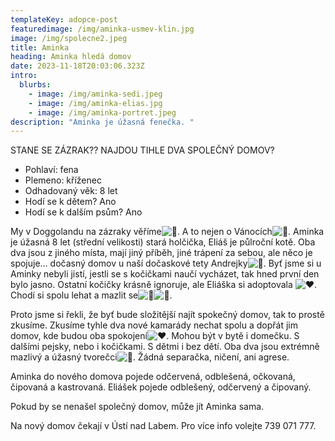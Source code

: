 ```yaml
---
templateKey: adopce-post
featuredimage: /img/aminka-usmev-klin.jpg
image: /img/spolecne2.jpeg
title: Aminka
heading: Aminka hledá domov
date: 2023-11-18T20:03:06.323Z
intro:
  blurbs:
    - image: /img/aminka-sedi.jpeg
    - image: /img/aminka-elias.jpg
    - image: /img/aminka-portret.jpeg
description: "Aminka je úžasná fenečka. "
---
```

STANE SE ZÁZRAK?? NAJDOU TIHLE DVA SPOLEČNÝ DOMOV? 

* Pohlaví: fena
* Plemeno: kříženec
* Odhadovaný věk: 8 let
* Hodí se k dětem? Ano
* Hodí se k dalším psům? Ano

My v Doggolandu na zázraky věříme![🤩](https://static.xx.fbcdn.net/images/emoji.php/v9/t58/1/16/1f929.png). A to nejen o Vánocích![🎄](https://static.xx.fbcdn.net/images/emoji.php/v9/t7/1/16/1f384.png). Aminka je úžasná 8 let (střední velikosti) stará holčička, Eliáš je půlroční kotě. Oba dva jsou z jiného místa, mají jiný příběh, jiné trápení za sebou, ale něco je spojuje… dočasný domov u naší dočaskové tety Andrejky![🩷](https://static.xx.fbcdn.net/images/emoji.php/v9/t99/1/16/1fa77.png). Byť jsme si u Aminky nebyli jistí, jestli se s kočičkami naučí vycházet, tak hned první den bylo jasno. Ostatní kočičky krásně [](<>)ignoruje, ale Eliáška si adoptovala ![❤️](https://static.xx.fbcdn.net/images/emoji.php/v9/t6c/1/16/2764.png). Chodí si spolu lehat a mazlit se![🥰](https://static.xx.fbcdn.net/images/emoji.php/v9/tea/1/16/1f970.png)![🐾](https://static.xx.fbcdn.net/images/emoji.php/v9/tde/1/16/1f43e.png).

Proto jsme si řekli, že byť bude složitější najít spokečný domov, tak to prostě zkusíme. Zkusíme tyhle dva nové kamarády nechat spolu a dopřát jim domov, kde budou oba spokojení![❤️](https://static.xx.fbcdn.net/images/emoji.php/v9/t6c/1/16/2764.png). Mohou být v bytě i domečku. S dalšími pejsky, nebo i kočičkami. S dětmi i bez dětí. Oba dva jsou extrémně mazlivý a úžasný tvorečci![🥰](https://static.xx.fbcdn.net/images/emoji.php/v9/tea/1/16/1f970.png). Žádná separačka, ničení, ani agrese.

Aminka do nového domova pojede odčervená, odblešená, očkovaná, čipovaná a kastrovaná. Eliášek pojede odblešený, odčervený a čipovaný.

Pokud by se nenašel společný domov, může jít Aminka sama. 

Na nový domov čekají v Ústí nad Labem. Pro více info volejte 739 071 777.